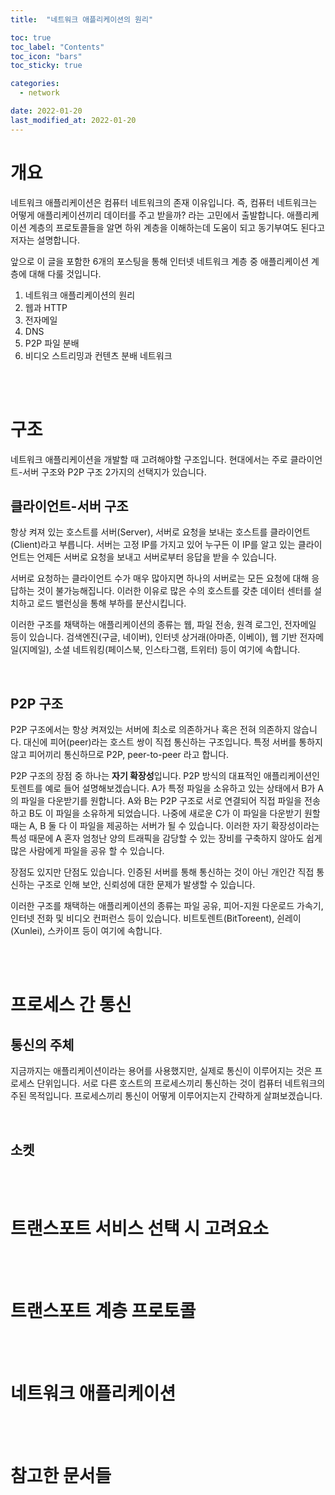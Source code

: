 ```yaml
---
title:  "네트워크 애플리케이션의 원리"

toc: true
toc_label: "Contents"
toc_icon: "bars"
toc_sticky: true

categories:
  - network

date: 2022-01-20
last_modified_at: 2022-01-20
---
```


# 개요

네트워크 애플리케이션은 컴퓨터 네트워크의 존재 이유입니다. 즉, 컴퓨터 네트워크는 어떻게 애플리케이션끼리 데이터를 주고 받을까? 라는 고민에서 출발합니다. 애플리케이션 계층의 프로토콜들을 알면 하위 계층을 이해하는데 도움이 되고 동기부여도 된다고 저자는 설명합니다.

 앞으로 이 글을 포함한 6개의 포스팅을 통해 인터넷 네트워크 계층 중 애플리케이션 계층에 대해 다룰 것입니다.

1. 네트워크 애플리케이션의 원리
2. 웹과 HTTP
3. 전자메일
4. DNS
5. P2P 파일 분배
6. 비디오 스트리밍과 컨텐츠 분배 네트워크

<br/><br/>

# 구조

 네트워크 애플리케이션을 개발할 때 고려해야할 구조입니다. 현대에서는 주로 클라이언트-서버 구조와 P2P 구조 2가지의 선택지가 있습니다.

## 클라이언트-서버 구조

 항상 켜져 있는 호스트를 서버(Server), 서버로 요청을 보내는 호스트를 클라이언트(Client)라고 부릅니다. 서버는 고정 IP를 가지고 있어 누구든 이 IP를 알고 있는 클라이언트는 언제든 서버로 요청을 보내고 서버로부터 응답을 받을 수 있습니다.

 서버로 요청하는 클라이언트 수가 매우 많아지면 하나의 서버로는 모든 요청에 대해 응답하는 것이 불가능해집니다. 이러한 이유로 많은 수의 호스트를 갖춘 데이터 센터를 설치하고 로드 밸런싱을 통해 부하를 분산시킵니다.

 이러한 구조를 채택하는 애플리케이션의 종류는 웹, 파일 전송, 원격 로그인, 전자메일 등이 있습니다. 검색엔진(구글, 네이버), 인터넷 상거래(아마존, 이베이), 웹 기반 전자메일(지메일), 소셜 네트워킹(페이스북, 인스타그램, 트위터) 등이 여기에 속합니다.

<br/>

## P2P 구조

 P2P 구조에서는 항상 켜져있는 서버에 최소로 의존하거나 혹은 전혀 의존하지 않습니다. 대신에 피어(peer)라는 호스트 쌍이 직접 통신하는 구조입니다. 특정 서버를 통하지 않고 피어끼리 통신하므로 P2P, peer-to-peer 라고 합니다.

 P2P 구조의 장점 중 하나는 **자기 확장성**입니다. P2P 방식의 대표적인 애플리케이션인 토렌트를 예로 들어 설명해보겠습니다. A가 특정 파일을 소유하고 있는 상태에서 B가 A의 파일을 다운받기를 원합니다. A와 B는 P2P 구조로 서로 연결되어 직접 파일을 전송하고 B도 이 파일을 소유하게 되었습니다. 나중에 새로운 C가 이 파일을 다운받기 원할 때는 A, B 둘 다 이 파일을 제공하는 서버가 될 수 있습니다. 이러한 자기 확장성이라는 특성 때문에 A 혼자 엄청난 양의 트래픽을 감당할 수 있는 장비를 구축하지 않아도 쉽게 많은 사람에게 파일을 공유 할 수 있습니다.

 장점도 있지만 단점도 있습니다. 인증된 서버를 통해 통신하는 것이 아닌 개인간 직접 통신하는 구조로 인해 보안, 신뢰성에 대한 문제가 발생할 수 있습니다.

 이러한 구조를 채택하는 애플리케이션의 종류는 파일 공유, 피어-지원 다운로드 가속기, 인터넷 전화 및 비디오 컨퍼런스 등이 있습니다. 비트토렌트(BitToreent), 쉰레이(Xunlei), 스카이프 등이 여기에 속합니다.

<br/><br/>

# 프로세스 간 통신

## 통신의 주체

 지금까지는 애플리케이션이라는 용어를 사용했지만, 실제로 통신이 이루어지는 것은 프로세스 단위입니다. 서로 다른 호스트의 프로세스끼리 통신하는 것이 컴퓨터 네트워크의 주된 목적입니다. 프로세스끼리 통신이 어떻게 이루어지는지 간략하게 살펴보겠습니다.

<br/>

## 소켓



<br/><br/>

# 트랜스포트 서비스 선택 시 고려요소



<br/><br/>

# 트랜스포트 계층 프로토콜



<br/><br/>

# 네트워크 애플리케이션



<br/><br/>

# 참고한 문서들

